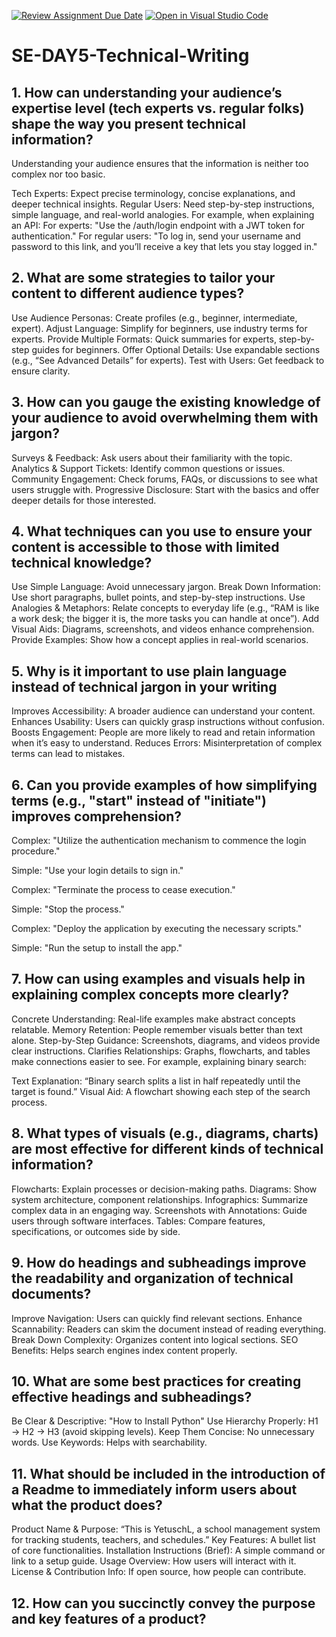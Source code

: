 [![Review Assignment Due Date](https://classroom.github.com/assets/deadline-readme-button-22041afd0340ce965d47ae6ef1cefeee28c7c493a6346c4f15d667ab976d596c.svg)](https://classroom.github.com/a/zsAR-pyY)
[![Open in Visual Studio Code](https://classroom.github.com/assets/open-in-vscode-2e0aaae1b6195c2367325f4f02e2d04e9abb55f0b24a779b69b11b9e10269abc.svg)](https://classroom.github.com/online_ide?assignment_repo_id=18465068&assignment_repo_type=AssignmentRepo)
# SE-DAY5-Technical-Writing
## 1. How can understanding your audience’s expertise level (tech experts vs. regular folks) shape the way you present technical information?
Understanding your audience ensures that the information is neither too complex nor too basic.

Tech Experts: Expect precise terminology, concise explanations, and deeper technical insights.
Regular Users: Need step-by-step instructions, simple language, and real-world analogies.
For example, when explaining an API:
For experts: "Use the /auth/login endpoint with a JWT token for authentication."
For regular users: "To log in, send your username and password to this link, and you’ll receive a key that lets you stay logged in."
## 2. What are some strategies to tailor your content to different audience types?
Use Audience Personas: Create profiles (e.g., beginner, intermediate, expert).
Adjust Language: Simplify for beginners, use industry terms for experts.
Provide Multiple Formats: Quick summaries for experts, step-by-step guides for beginners.
Offer Optional Details: Use expandable sections (e.g., “See Advanced Details” for experts).
Test with Users: Get feedback to ensure clarity.
## 3. How can you gauge the existing knowledge of your audience to avoid overwhelming them with jargon?
Surveys & Feedback: Ask users about their familiarity with the topic.
Analytics & Support Tickets: Identify common questions or issues.
Community Engagement: Check forums, FAQs, or discussions to see what users struggle with.
Progressive Disclosure: Start with the basics and offer deeper details for those interested.
## 4. What techniques can you use to ensure your content is accessible to those with limited technical knowledge?
Use Simple Language: Avoid unnecessary jargon.
Break Down Information: Use short paragraphs, bullet points, and step-by-step instructions.
Use Analogies & Metaphors: Relate concepts to everyday life (e.g., “RAM is like a work desk; the bigger it is, the more tasks you can handle at once”).
Add Visual Aids: Diagrams, screenshots, and videos enhance comprehension.
Provide Examples: Show how a concept applies in real-world scenarios.
## 5. Why is it important to use plain language instead of technical jargon in your writing
Improves Accessibility: A broader audience can understand your content.
Enhances Usability: Users can quickly grasp instructions without confusion.
Boosts Engagement: People are more likely to read and retain information when it’s easy to understand.
Reduces Errors: Misinterpretation of complex terms can lead to mistakes.
## 6. Can you provide examples of how simplifying terms (e.g., "start" instead of "initiate") improves comprehension?
Complex: "Utilize the authentication mechanism to commence the login procedure."

Simple: "Use your login details to sign in."

Complex: "Terminate the process to cease execution."

Simple: "Stop the process."

Complex: "Deploy the application by executing the necessary scripts."

Simple: "Run the setup to install the app."


## 7. How can using examples and visuals help in explaining complex concepts more clearly?
Concrete Understanding: Real-life examples make abstract concepts relatable.
Memory Retention: People remember visuals better than text alone.
Step-by-Step Guidance: Screenshots, diagrams, and videos provide clear instructions.
Clarifies Relationships: Graphs, flowcharts, and tables make connections easier to see.
For example, explaining binary search:

Text Explanation: “Binary search splits a list in half repeatedly until the target is found.”
Visual Aid: A flowchart showing each step of the search process.
## 8. What types of visuals (e.g., diagrams, charts) are most effective for different kinds of technical information?
Flowcharts: Explain processes or decision-making paths.
Diagrams: Show system architecture, component relationships.
Infographics: Summarize complex data in an engaging way.
Screenshots with Annotations: Guide users through software interfaces.
Tables: Compare features, specifications, or outcomes side by side.
## 9. How do headings and subheadings improve the readability and organization of technical documents?
Improve Navigation: Users can quickly find relevant sections.
Enhance Scannability: Readers can skim the document instead of reading everything.
Break Down Complexity: Organizes content into logical sections.
SEO Benefits: Helps search engines index content properly.
## 10. What are some best practices for creating effective headings and subheadings?
Be Clear & Descriptive: "How to Install Python" 
Use Hierarchy Properly: H1 → H2 → H3 (avoid skipping levels).
Keep Them Concise: No unnecessary words.
Use Keywords: Helps with searchability.
## 11. What should be included in the introduction of a Readme to immediately inform users about what the product does?
Product Name & Purpose: “This is YetuschL, a school management system for tracking students, teachers, and schedules.”
Key Features: A bullet list of core functionalities.
Installation Instructions (Brief): A simple command or link to a setup guide.
Usage Overview: How users will interact with it.
License & Contribution Info: If open source, how people can contribute.

## 12. How can you succinctly convey the purpose and key features of a product?
